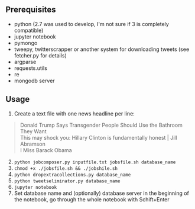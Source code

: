 ## Prerequisites
- python (2.7 was used to develop, I'm not sure if 3 is completely compatible)
- jupyter notebook
- pymongo
- tweepy, twitterscrapper or another system for downloading tweets (see fetcher.py for details)
- argparse
- requests.utils
- re
- mongodb server

## Usage
1. Create a text file with one news headline per line:

>Donald Trump Says Transgender People Should Use the Bathroom They Want  
></Donald>This may shock you: Hillary Clinton is fundamentally honest | Jill Abramson  
>I Miss Barack Obama  

2. `python jobcomposer.py inputfile.txt jobsfile.sh database_name`
3. `chmod +x ./jobsfile.sh && ./jobshile.sh`
4. `python dropextracollections.py database_name`
5. `python tweetseliminator.py database_name`
6. `jupyter notebook`
7. Set database name and (optionally) database server in the beginning of the notebook, go through the whole notebook with Schift+Enter

